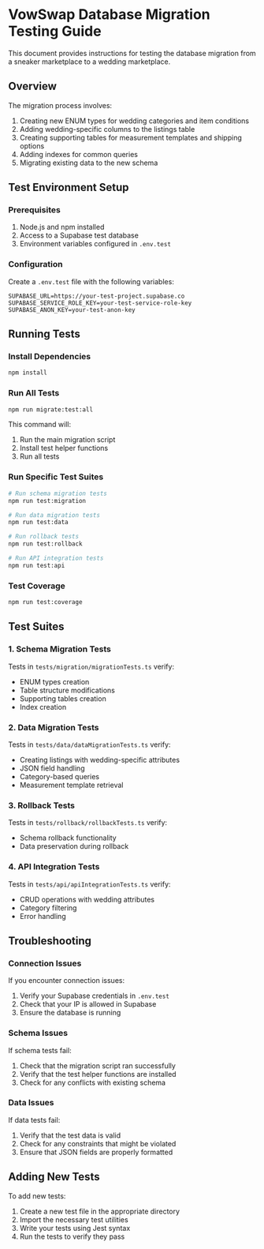 # VowSwap Database Migration Testing Guide

This document provides instructions for testing the database migration from a sneaker marketplace to a wedding marketplace.

## Overview

The migration process involves:
1. Creating new ENUM types for wedding categories and item conditions
2. Adding wedding-specific columns to the listings table
3. Creating supporting tables for measurement templates and shipping options
4. Adding indexes for common queries
5. Migrating existing data to the new schema

## Test Environment Setup

### Prerequisites

1. Node.js and npm installed
2. Access to a Supabase test database
3. Environment variables configured in `.env.test`

### Configuration

Create a `.env.test` file with the following variables:

```
SUPABASE_URL=https://your-test-project.supabase.co
SUPABASE_SERVICE_ROLE_KEY=your-test-service-role-key
SUPABASE_ANON_KEY=your-test-anon-key
```

## Running Tests

### Install Dependencies

```bash
npm install
```

### Run All Tests

```bash
npm run migrate:test:all
```

This command will:
1. Run the main migration script
2. Install test helper functions
3. Run all tests

### Run Specific Test Suites

```bash
# Run schema migration tests
npm run test:migration

# Run data migration tests
npm run test:data

# Run rollback tests
npm run test:rollback

# Run API integration tests
npm run test:api
```

### Test Coverage

```bash
npm run test:coverage
```

## Test Suites

### 1. Schema Migration Tests

Tests in `tests/migration/migrationTests.ts` verify:
- ENUM types creation
- Table structure modifications
- Supporting tables creation
- Index creation

### 2. Data Migration Tests

Tests in `tests/data/dataMigrationTests.ts` verify:
- Creating listings with wedding-specific attributes
- JSON field handling
- Category-based queries
- Measurement template retrieval

### 3. Rollback Tests

Tests in `tests/rollback/rollbackTests.ts` verify:
- Schema rollback functionality
- Data preservation during rollback

### 4. API Integration Tests

Tests in `tests/api/apiIntegrationTests.ts` verify:
- CRUD operations with wedding attributes
- Category filtering
- Error handling

## Troubleshooting

### Connection Issues

If you encounter connection issues:
1. Verify your Supabase credentials in `.env.test`
2. Check that your IP is allowed in Supabase
3. Ensure the database is running

### Schema Issues

If schema tests fail:
1. Check that the migration script ran successfully
2. Verify that the test helper functions are installed
3. Check for any conflicts with existing schema

### Data Issues

If data tests fail:
1. Verify that the test data is valid
2. Check for any constraints that might be violated
3. Ensure that JSON fields are properly formatted

## Adding New Tests

To add new tests:
1. Create a new test file in the appropriate directory
2. Import the necessary test utilities
3. Write your tests using Jest syntax
4. Run the tests to verify they pass

